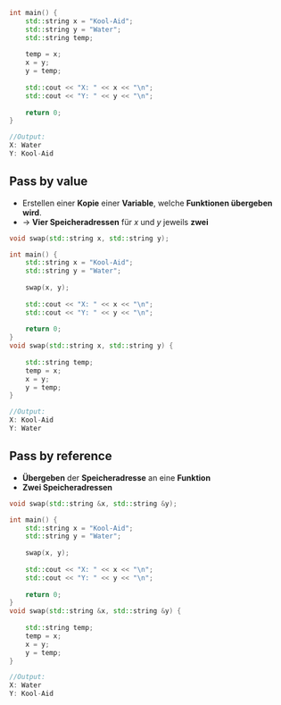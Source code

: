 ```c++
int main() {
	std::string x = "Kool-Aid";
	std::string y = "Water";
	std::string temp;
	
	temp = x;
	x = y;
	y = temp;
	
	std::cout << "X: " << x << "\n";
	std::cout << "Y: " << y << "\n";
	
	return 0;
}

//Output:
X: Water
Y: Kool-Aid
```

## Pass by value
- Erstellen einer **Kopie** einer **Variable**, welche **Funktionen übergeben wird**.
- $\rightarrow$ **Vier Speicheradressen** für $x$ und $y$ jeweils **zwei**
```c++
void swap(std::string x, std::string y);

int main() {
	std::string x = "Kool-Aid";
	std::string y = "Water";
	
	swap(x, y);
	
	std::cout << "X: " << x << "\n";
	std::cout << "Y: " << y << "\n";
	
	return 0;
}
void swap(std::string x, std::string y) {
	
	std::string temp;
	temp = x;
	x = y;
	y = temp;
}

//Output:
X: Kool-Aid
Y: Water
```

## Pass by reference
- **Übergeben** der **Speicheradresse** an eine **Funktion**
- **Zwei Speicheradressen**
```c++
void swap(std::string &x, std::string &y);

int main() {
	std::string x = "Kool-Aid";
	std::string y = "Water";
	
	swap(x, y);
	
	std::cout << "X: " << x << "\n";
	std::cout << "Y: " << y << "\n";
	
	return 0;
}
void swap(std::string &x, std::string &y) {
	
	std::string temp;
	temp = x;
	x = y;
	y = temp;
}

//Output:
X: Water
Y: Kool-Aid
```